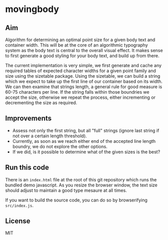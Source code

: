 # movingbody

## Aim

Algorithm for determining an optimal point size for a given body text and container width. This will be at the core of an algorithmic typography system as the body text is central to the overall visual effect. It makes sense to first generate a good styling for your body text, and build up from there.

The current implementation is very simple, we first generate and cache any required tables of expected character widths for a given point family and size using the sizetable package. Using the sizetable, we can build a string which we expect to take up the first line of our container based on its width. We can then examine that strings length, a general rule for good measure is 60-75 characters per line. If the string falls within those boundries we accept the size, otherwise we repeat the process, either incrementing or decrementing the size as required.

## Improvements

* Assess not only the first string, but all "full" strings (ignore last string if not over a certain length threshold).
* Currently, as soon as we reach either end of the accepted line length boundry, we do not explore the other options.
* If we did, is it possible to determine what of the given sizes is the best?

## Run this code
There is an ```index.html``` file at the root of this git repository which runs the bundled demo javascript. As you resize the browser window, the text size should adjust to maintain a good type mesaure at all times.

If you want to build the source code, you can do so by browserifying ```src/index.js```.

## License
MIT
